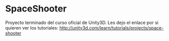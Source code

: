 # SpaceShooter
Proyecto terminado del curso oficial de Unity3D.
Les dejo el enlace por si quieren ver los tutoriales:
http://unity3d.com/learn/tutorials/projects/space-shooter
